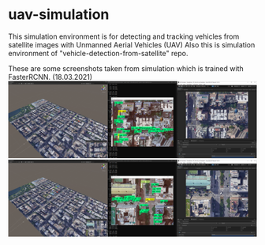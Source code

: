 # uav-simulation

This simulation environment is for detecting and tracking vehicles from satellite images with Unmanned Aerial Vehicles (UAV) Also this is simulation environment of  "vehicle-detection-from-satellite" repo.

These are some screenshots taken from simulation which is trained with FasterRCNN. (18.03.2021)
![#1](https://github.com/AlperenCicek/uav-simulation/blob/main/SimulationScreenShot_1.png)
![#2](https://github.com/AlperenCicek/uav-simulation/blob/main/SimulationScreenShot_2.png)